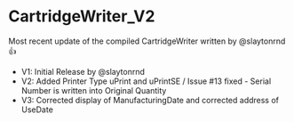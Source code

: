 # CartridgeWriter_V2
Most recent update of the compiled CartridgeWriter written by @slaytonrnd :+1:
* V1: Initial Release by @slaytonrnd
* V2: Added Printer Type uPrint and uPrintSE / Issue #13 fixed - Serial Number is written into Original Quantity
* V3: Corrected display of ManufacturingDate and corrected address of UseDate
